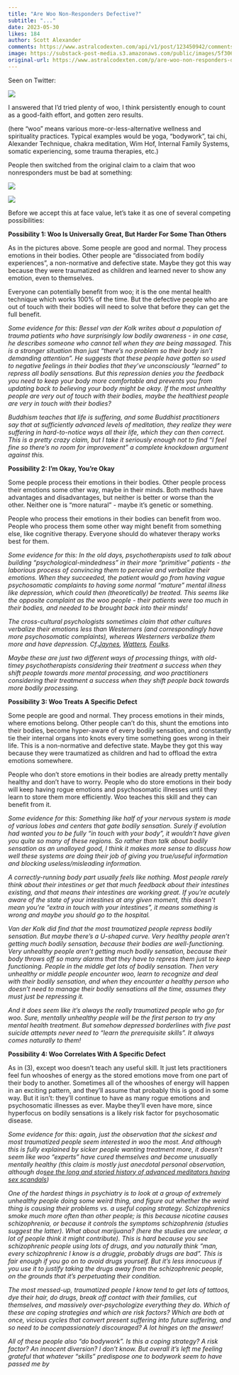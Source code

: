 ```yaml
---
title: "Are Woo Non-Responders Defective?"
subtitle: "..."
date: 2023-05-30
likes: 184
author: Scott Alexander
comments: https://www.astralcodexten.com/api/v1/post/123450942/comments?&all_comments=true
image: https://substack-post-media.s3.amazonaws.com/public/images/5f3068b2-a3d5-432e-8ace-b2dd69a32bc8_1068x597.jpeg
original-url: https://www.astralcodexten.com/p/are-woo-non-responders-defective
---
```

Seen on Twitter:

[![](https://substackcdn.com/image/fetch/w_1456,c_limit,f_auto,q_auto:good,fl_progressive:steep/https%3A%2F%2Fsubstack-post-media.s3.amazonaws.com%2Fpublic%2Fimages%2F22bc12a1-6903-4aa8-b7f5-edb01d9d3959_600x156.png)](https://substackcdn.com/image/fetch/f_auto,q_auto:good,fl_progressive:steep/https%3A%2F%2Fsubstack-post-media.s3.amazonaws.com%2Fpublic%2Fimages%2F22bc12a1-6903-4aa8-b7f5-edb01d9d3959_600x156.png)

I answered that I’d tried plenty of woo, I think persistently enough to count as a good-faith effort, and gotten zero results.

(here “woo” means various more-or-less-alternative wellness and spirituality practices. Typical examples would be yoga, “bodywork”, tai chi, Alexander Technique, chakra meditation, Wim Hof, Internal Family Systems, somatic experiencing, some trauma therapies, etc.)

People then switched from the original claim to a claim that woo nonresponders must be bad at something:

[![](https://substackcdn.com/image/fetch/w_1456,c_limit,f_auto,q_auto:good,fl_progressive:steep/https%3A%2F%2Fsubstack-post-media.s3.amazonaws.com%2Fpublic%2Fimages%2F85de2342-49a1-4f3a-8c9f-6a8a0a5fb4ce_594x154.png)](https://substackcdn.com/image/fetch/f_auto,q_auto:good,fl_progressive:steep/https%3A%2F%2Fsubstack-post-media.s3.amazonaws.com%2Fpublic%2Fimages%2F85de2342-49a1-4f3a-8c9f-6a8a0a5fb4ce_594x154.png)

[![](https://substackcdn.com/image/fetch/w_1456,c_limit,f_auto,q_auto:good,fl_progressive:steep/https%3A%2F%2Fsubstack-post-media.s3.amazonaws.com%2Fpublic%2Fimages%2F02ca3095-90cf-4e4b-9f3a-48e5c2e36077_595x359.png)](https://substackcdn.com/image/fetch/f_auto,q_auto:good,fl_progressive:steep/https%3A%2F%2Fsubstack-post-media.s3.amazonaws.com%2Fpublic%2Fimages%2F02ca3095-90cf-4e4b-9f3a-48e5c2e36077_595x359.png)

Before we accept this at face value, let’s take it as one of several competing possibilities:

**Possibility 1: Woo Is Universally Great, But Harder For Some Than Others**

As in the pictures above. Some people are good and normal. They process emotions in their bodies. Other people are “dissociated from bodily experiences”, a non-normative and defective state. Maybe they got this way because they were traumatized as children and learned never to show any emotion, even to themselves. 

Everyone can potentially benefit from woo; it is the one mental health technique which works 100% of the time. But the defective people who are out of touch with their bodies will need to solve that before they can get the full benefit.

_Some evidence for this: Bessel van der Kolk writes about a population of trauma patients who have surprisingly low bodily awareness - in one case, he describes someone who cannot tell when they are being massaged. This is a stronger situation than just “there’s no problem so their body isn’t demanding attention”. He suggests that these people have gotten so used to negative feelings in their bodies that they’ve unconsciously “learned” to repress all bodily sensations. But this repression denies you the feedback you need to keep your body more comfortable and prevents you from updating back to believing your body might be okay. If the most unhealthy people are very out of touch with their bodies, maybe the healthiest people are very in touch with their bodies?_

_Buddhism teaches that life is suffering, and some Buddhist practitioners say that at sufficiently advanced levels of meditation, they realize they were suffering in hard-to-notice ways all their life, which they can then correct. This is a pretty crazy claim, but I take it seriously enough not to find “I feel fine so there’s no room for improvement” a complete knockdown argument against this._

**Possibility 2: I’m Okay, You’re Okay**

Some people process their emotions in their bodies. Other people process their emotions some other way, maybe in their minds. Both methods have advantages and disadvantages, but neither is better or worse than the other. Neither one is “more natural” - maybe it’s genetic or something. 

People who process their emotions in their bodies can benefit from woo. People who process them some other way might benefit from something else, like cognitive therapy. Everyone should do whatever therapy works best for them.

_Some evidence for this: In the old days, psychotherapists used to talk about building “psychological-mindedness” in their more “primitive” patients - the laborious process of convincing them to perceive and verbalize their emotions. When they succeeded, the patient would go from having vague psychosomatic complaints to having some normal “mature” mental illness like depression, which could then (theoretically) be treated. This seems like the opposite complaint as the woo people - their patients were too much in their bodies, and needed to be brought back into their minds!_

_The cross-cultural psychologists sometimes claim that other cultures verbalize their emotions less than Westerners (and correspondingly have more psychosomatic complaints), whereas Westerners verbalize them more and have depression. Cf.[Jaynes](https://slatestarcodex.com/2020/06/01/book-review-origin-of-consciousness-in-the-breakdown-of-the-bicameral-mind/), [Watters](https://astralcodexten.substack.com/p/book-review-crazy-like-us), [Foulks](https://astralcodexten.substack.com/p/book-review-the-arctic-hysterias)._

_Maybe these are just two different ways of processing things, with old-timey psychotherapists considering their treatment a success when they shift people towards more mental processing, and woo practitioners considering their treatment a success when they shift people back towards more bodily processing._

**Possibility 3: Woo Treats A Specific Defect**

Some people are good and normal. They process emotions in their minds, where emotions belong. Other people can’t do this, shunt the emotions into their bodies, become hyper-aware of every bodily sensation, and constantly tie their internal organs into knots every time something goes wrong in their life. This is a non-normative and defective state. Maybe they got this way because they were traumatized as children and had to offload the extra emotions somewhere.

People who don’t store emotions in their bodies are already pretty mentally healthy and don’t have to worry. People who do store emotions in their body will keep having rogue emotions and psychosomatic illnesses until they learn to store them more efficiently. Woo teaches this skill and they can benefit from it.

_Some evidence for this: Something like half of your nervous system is made of various lobes and centers that gate bodily sensation. Surely if evolution had wanted you to be fully “in touch with your body”, it wouldn’t have given you quite so many of these regions. So rather than talk about bodily sensation as an unalloyed good, I think it makes more sense to discuss how well these systems are doing their job of giving you true/useful information and blocking useless/misleading information._

_A correctly-running body part usually feels like nothing. Most people rarely think about their intestines or get that much feedback about their intestines existing, and that means their intestines are working great. If you’re acutely aware of the state of your intestines at any given moment, this doesn’t mean you’re “extra in touch with your intestines”, it means something is wrong and maybe you should go to the hospital._

_Van der Kolk did find that the most traumatized people repress bodily sensation. But maybe there’s a U-shaped curve. Very healthy people aren’t getting much bodily sensation, because their bodies are well-functioning. Very unhealthy people aren’t getting much bodily sensation, because their body throws off so many alarms that they have to repress them just to keep functioning. People in the middle get lots of bodily sensation. Then very unhealthy or middle people encounter woo, learn to recognize and deal with their bodily sensation, and when they encounter a healthy person who doesn’t need to manage their bodily sensations all the time, assumes they must just be repressing it._

_And it does seem like it’s always the really traumatized people who go for woo. Sure, mentally unhealthy people will be the first person to try any mental health treatment. But somehow depressed borderlines with five past suicide attempts never need to “learn the prerequisite skills”. It always comes naturally to them!_

**Possibility 4: Woo Correlates With A Specific Defect**

As in (3), except woo doesn’t teach any useful skill. It just lets practitioners feel fun whooshes of energy as the stored emotions move from one part of their body to another. Sometimes all of the whooshes of energy will happen in an exciting pattern, and they’ll assume that probably this is good in some way. But it isn’t: they’ll continue to have as many rogue emotions and psychosomatic illnesses as ever. Maybe they’ll even have more, since hyperfocus on bodily sensations is a likely risk factor for psychosomatic disease.

_Some evidence for this: again, just the observation that the sickest and most traumatized people seem interested in woo the most. And although this is fully explained by sicker people wanting treatment more, it doesn’t seem like woo “experts” have cured themselves and become unusually mentally healthy (this claim is mostly just anecdotal personal observation, although do[see the long and storied history of advanced meditators having sex scandals](https://slatestarcodex.com/2019/10/16/is-enlightenment-compatible-with-sex-scandals/))_

_One of the hardest things in psychiatry is to look at a group of extremely unhealthy people doing some weird thing, and figure out whether the weird thing is causing their problems vs. a useful coping strategy. Schizophrenics smoke much more often than other people; is this because nicotine causes schizophrenia, or because it controls the symptoms schizophrenia (studies suggest the latter). What about marijuana? (here the studies are unclear, a lot of people think it might contribute). This is hard because you see schizophrenic people using lots of drugs, and you naturally think “man, every schizophrenic I know is a druggie, probably drugs are bad”. This is fair enough if you go on to avoid drugs yourself. But it’s less innocuous if you use it to justify taking the drugs away from the schizophrenic people, on the grounds that it’s perpetuating their condition._

_The most messed-up, traumatized people I know tend to get lots of tattoos, dye their hair, do drugs, break off contact with their families, cut themselves, and massively over-psychologize everything they do. Which of these are coping strategies and which are risk factors? Which are both at once, vicious cycles that convert present suffering into future suffering, and so need to be compassionately discouraged? A lot hinges on the answer!_

_All of these people also “do bodywork”. Is this a coping strategy? A risk factor? An innocent diversion? I don’t know. But overall it’s left me feeling grateful that whatever “skills” predispose one to bodywork seem to have passed me by_
